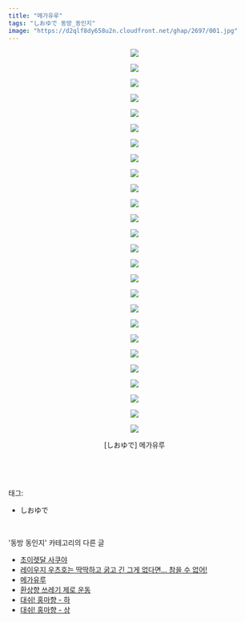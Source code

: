 ```yaml
---
title: "메가유루"
tags: "しおゆで 동방_동인지"
image: "https://d2qlf8dy658u2n.cloudfront.net/ghap/2697/001.jpg"
---
```

<div class="article">
<p style="text-align: center; clear: none; float: none;"><img src="{{ site.imgserver12 }}/ghap/2697/001.jpg"/></p>
<p style="text-align: center; clear: none; float: none;"><img src="{{ site.imgserver12 }}/ghap/2697/002.jpg"/></p>
<p style="text-align: center; clear: none; float: none;"><img src="{{ site.imgserver12 }}/ghap/2697/003.jpg"/></p>
<p style="text-align: center; clear: none; float: none;"><img src="{{ site.imgserver12 }}/ghap/2697/004.jpg"/></p>
<p style="text-align: center; clear: none; float: none;"><img src="{{ site.imgserver12 }}/ghap/2697/005.jpg"/></p>
<p style="text-align: center; clear: none; float: none;"><img src="{{ site.imgserver12 }}/ghap/2697/006.jpg"/></p>
<p style="text-align: center; clear: none; float: none;"><img src="{{ site.imgserver12 }}/ghap/2697/007.jpg"/></p>
<p style="text-align: center; clear: none; float: none;"><img src="{{ site.imgserver12 }}/ghap/2697/008.jpg"/></p>
<p style="text-align: center; clear: none; float: none;"><img src="{{ site.imgserver12 }}/ghap/2697/009.jpg"/></p>
<p style="text-align: center; clear: none; float: none;"><img src="{{ site.imgserver12 }}/ghap/2697/010.jpg"/></p>
<p style="text-align: center; clear: none; float: none;"><img src="{{ site.imgserver12 }}/ghap/2697/011.jpg"/></p>
<p style="text-align: center; clear: none; float: none;"><img src="{{ site.imgserver12 }}/ghap/2697/012.jpg"/></p>
<p style="text-align: center; clear: none; float: none;"><img src="{{ site.imgserver12 }}/ghap/2697/013.jpg"/></p>
<p style="text-align: center; clear: none; float: none;"><img src="{{ site.imgserver12 }}/ghap/2697/014.jpg"/></p>
<p style="text-align: center; clear: none; float: none;"><img src="{{ site.imgserver12 }}/ghap/2697/015.jpg"/></p>
<p style="text-align: center; clear: none; float: none;"><img src="{{ site.imgserver12 }}/ghap/2697/016.jpg"/></p>
<p style="text-align: center; clear: none; float: none;"><img src="{{ site.imgserver12 }}/ghap/2697/017.jpg"/></p>
<p style="text-align: center; clear: none; float: none;"><img src="{{ site.imgserver12 }}/ghap/2697/018.jpg"/></p>
<p style="text-align: center; clear: none; float: none;"><img src="{{ site.imgserver12 }}/ghap/2697/019.jpg"/></p>
<p style="text-align: center; clear: none; float: none;"><img src="{{ site.imgserver12 }}/ghap/2697/020.jpg"/></p>
<p style="text-align: center; clear: none; float: none;"><img src="{{ site.imgserver12 }}/ghap/2697/021.jpg"/></p>
<p style="text-align: center; clear: none; float: none;"><img src="{{ site.imgserver12 }}/ghap/2697/022.jpg"/></p>
<p style="text-align: center; clear: none; float: none;"><img src="{{ site.imgserver12 }}/ghap/2697/023.jpg"/></p>
<p style="text-align: center; clear: none; float: none;"><img src="{{ site.imgserver12 }}/ghap/2697/024.jpg"/></p>
<p style="text-align: center; clear: none; float: none;"><img src="{{ site.imgserver12 }}/ghap/2697/025.jpg"/></p>
<p style="text-align: center; clear: none; float: none;"><img src="{{ site.imgserver12 }}/ghap/2697/026.jpg"/></p>
<p style="text-align: center; clear: none; float: none;">[しおゆで] 메가유루</p>
<p><br/></p>
</div><br/>
<div class="tagTrail">
<p>태그: </p>
<ul>
<li>しおゆで</li>
</ul>
</div><br/>
<div class="another">
<p>'동방 동인지' 카테고리의 다른 글</p>
<ul>
<li><a href="/ghap_2700">초이렛달 사쿠야</a></li>
<li><a href="/ghap_2698">레이우지 우츠호는 딱딱하고 굵고 긴 그게 없다면... 참을 수 없어!</a></li>
<li><a href="/ghap_2697">메가유루</a></li>
<li><a href="/ghap_2696">환상향 쓰레기 제로 운동</a></li>
<li><a href="/ghap_2695">대쉬! 홍마향 - 하</a></li>
<li><a href="/ghap_2694">대쉬! 홍마향 - 상</a></li>
</ul>
</div><br/>
<div class="cb_module cb_fluid">
<div class="cb_wrt cb_profile">
</div><!-- commentList close -->
</div><br/>

